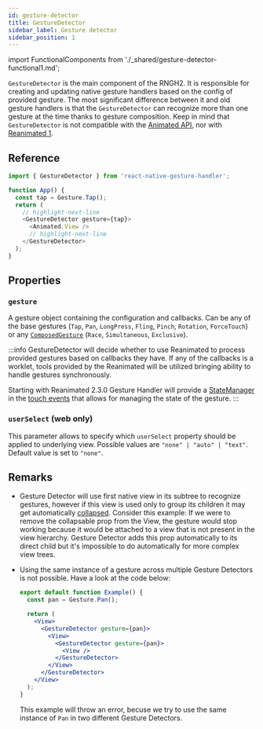 ```yaml
---
id: gesture-detector
title: GestureDetector
sidebar_label: Gesture detector
sidebar_position: 1
---
```


import FunctionalComponents from './\_shared/gesture-detector-functional1.md';

`GestureDetector` is the main component of the RNGH2. It is responsible for creating and updating native gesture handlers based on the config of provided gesture. The most significant difference between it and old gesture handlers is that the `GestureDetector` can recognize more than one gesture at the time thanks to gesture composition. Keep in mind that `GestureDetector` is not compatible with the [Animated API](https://reactnative.dev/docs/animated), nor with [Reanimated 1](https://docs.swmansion.com/react-native-reanimated/docs/1.x/).

## Reference

```javascript
import { GestureDetector } from 'react-native-gesture-handler';

function App() {
  const tap = Gesture.Tap();
  return (
    // highlight-next-line
    <GestureDetector gesture={tap}>
      <Animated.View />
      // highlight-next-line
    </GestureDetector>
  );
}
```

## Properties

### `gesture`

A gesture object containing the configuration and callbacks. Can be any of the base gestures (`Tap`, `Pan`, `LongPress`, `Fling`, `Pinch`, `Rotation`, `ForceTouch`) or any [`ComposedGesture`](./composed-gestures.md) (`Race`, `Simultaneous`, `Exclusive`).

:::info
GestureDetector will decide whether to use Reanimated to process provided gestures based on callbacks they have. If any of the callbacks is a worklet, tools provided by the Reanimated will be utilized bringing ability to handle gestures synchronously.

Starting with Reanimated 2.3.0 Gesture Handler will provide a [StateManager](/docs/gestures/state-manager) in the [touch events](/docs/gestures/touch-events) that allows for managing the state of the gesture.
:::

### `userSelect` (**web only**)

This parameter allows to specify which `userSelect` property should be applied to underlying view. Possible values are `"none" | "auto" | "text"`. Default value is set to `"none"`.

## Remarks

- Gesture Detector will use first native view in its subtree to recognize gestures, however if this view is used only to group its children it may get automatically [collapsed](https://reactnative.dev/docs/view#collapsable-android). Consider this example:
  <FunctionalComponents />
  If we were to remove the collapsable prop from the View, the gesture would stop working because it would be attached to a view that is not present in the view hierarchy. Gesture Detector adds this prop automatically to its direct child but it's impossible to do automatically for more complex view trees.

- Using the same instance of a gesture across multiple Gesture Detectors is not possible. Have a look at the code below:

  ```jsx
  export default function Example() {
    const pan = Gesture.Pan();

    return (
      <View>
        <GestureDetector gesture={pan}>
          <View>
            <GestureDetector gesture={pan}>
              <View />
            </GestureDetector>
          </View>
        </GestureDetector>
      </View>
    );
  }
  ```

  This example will throw an error, becuse we try to use the same instance of `Pan` in two different Gesture Detectors.
